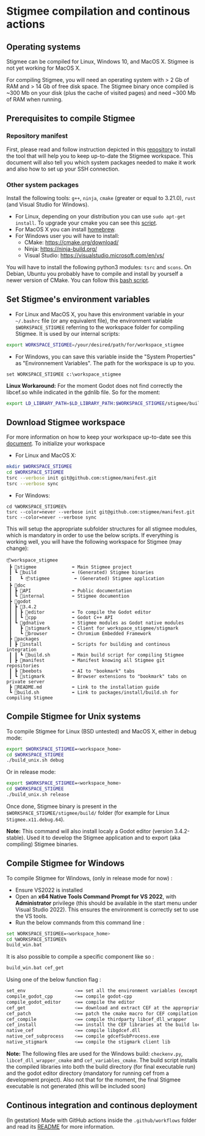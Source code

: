 # Stigmee compilation and continous actions

## Operating systems

Stigmee can be compiled for Linux, Windows 10, and MacOS X. Stigmee is not yet working for MacOS X.

For compiling Stigmee, you will need an operating system with > 2 Gb of RAM and > 14 Gb of free disk space.
The Stigmee binary once compiled is ~300 Mb on your disk (plus the cache of visited pages) and need ~300 Mb
of RAM when running.

## Prerequisites to compile Stigmee

### Repository manifest

First, please read and follow instruction depicted in this [repository](https://github.com/stigmee/manifest)
to install the tool that will help you to keep up-to-date the Stigmee workspace. This document will also tell
you which system packages needed to make it work and also how to set up your SSH connection.

### Other system packages

Install the following tools: `g++`, `ninja`, `cmake` (greater or equal to 3.21.0), `rust` (and Visual Studio for Windows).

- For Linux, depending on your distribution you can use `sudo apt-get install`. To upgrade your cmake you can see this [script](https://github.com/stigmee/doc-internal/blob/master/doc/install_latest_cmake.sh).
- For MacOS X you can install [homebrew](https://brew.sh/index_fr).
- For Windows user you will have to install:
  - CMake: https://cmake.org/download/
  - Ninja: https://ninja-build.org/
  - Visual Studio: https://visualstudio.microsoft.com/en/vs/

You will have to install the following python3 modules: `tsrc` and `scons`.
On Debian, Ubuntu you probably have to compile and install by yourself a newer version of CMake. You can follow this
[bash script](https://github.com/stigmee/doc-internal/blob/master/doc/install_latest_cmake.sh).

## Set Stigmee's environment variables

- For Linux and MacOS X, you have this environment variable in your `~/.bashrc` file
(or any equivalent file), the environment variable `$WORKSPACE_STIGMEE` referring to
the workspace folder for compiling Stigmee. It is used by our internal scripts:

```bash
export WORKSPACE_STIGMEE=/your/desired/path/for/workspace_stigmee
```

- For Windows, you can save this variable inside the "System Properties" as
"Environnement Variables". The path for the workspace is up to you.

```
set WORKSPACE_STIGMEE c:\workspace_stigmee
```

**Linux Workaround:** For the moment Godot does not find correctly the libcef.so while indicated in the
gdnlib file. So for the moment:

```bash
export LD_LIBRARY_PATH=$LD_LIBRARY_PATH:$WORKSPACE_STIGMEE/stigmee/build
```

## Download Stigmee workspace

For more information on how to keep your workspace up-to-date see this [document](https://github.com/stigmee/manifest). To initialize your workspace

- For Linux and MacOS X:

```bash
mkdir $WORKSPACE_STIGMEE
cd $WORKSPACE_STIGMEE
tsrc --verbose init git@github.com:stigmee/manifest.git
tsrc --verbose sync
```

- For Windows:

```
cd %WORKSPACE_STIGMEE%
tsrc --color=never --verbose init git@github.com:stigmee/manifest.git
tsrc --color=never --verbose sync
```

This will setup the appropriate subfolder structures for all stigmee modules, which is mandatory in order to use the below scripts. If everything is working well, you will have the following workspace for
Stigmee (may change):

```
📦workspace_stigmee
 ┣ 📂stigmee             ➡️ Main Stigmee project
 ┃ ┗ 📂build             ➡️ (Generated) Stigmee binaries
 ┃   ┗ 📦stigmee         ➡️ (Generated) Stigmee application
 ┣ 📂doc
 ┃ ┣ 📂API               ➡️ Public documentation
 ┃ ┗ 📂internal          ➡️ Stigmee documention
 ┣ 📂godot
 ┃ ┣ 📂3.4.2
 ┃ ┃ ┣ 📂editor          ➡️ To compile the Godot editor
 ┃ ┃ ┗ 📂cpp             ➡️ Godot C++ API
 ┃ ┗ 📂gdnative          ➡️ Stigmee modules as Godot native modules
 ┃   ┣ 📂stigmark        ➡️ Client for workspace_stigmee/stigmark
 ┃   ┗ 📂browser         ➡️ Chromium Embedded Framework
 ┣ 📂packages
 ┃ ┣ 📂install           ➡️ Scripts for building and continous integration
 ┃ ┃ ┗ 📜build.sh        ➡️ Main build script for compiling Stigmee
 ┃ ┣ 📂manifest          ➡️ Manifest knowing all Stigmee git repositories
 ┃ ┣ 📂beebots           ➡️ AI to "bookmark" tabs
 ┃ ┗ 📂stigmark          ➡️ Browser extensions to "bookmark" tabs on private server
 ┣ 📜README.md           ➡️ Link to the installation guide
 ┗ 📜build.sh            ➡️ Link to packages/install/build.sh for compiling Stigmee
```

## Compile Stigmee for Unix systems

To compile Stigmee for Linux (BSD untested) and MacOS X, either in debug mode:

```bash
export $WORKSPACE_STIGMEE=<workspace_home>
cd $WORKSPACE_STIGMEE
./build_unix.sh debug
```

Or in release mode:

```bash
export $WORKSPACE_STIGMEE=<workspace_home>
cd $WORKSPACE_STIGMEE
./build_unix.sh release
```

Once done, Stigmee binary is present in the `$WORKSPACE_STIGMEE/stigmee/build/` folder (for example for Linux `Stigmee.x11.debug.64`).

**Note:** This command will also install localy a Godot editor (version 3.4.2-stable). Used it to develop the Stigmee
application and to export (aka compiling) Stigmee binaries.

## Compile Stigmee for Windows

To compile Stigmee for Windows, (only in release mode for now) :
- Ensure VS2022 is installed
- Open an **x64 Native Tools Command Prompt for VS 2022**, with **Administrator** privilege (this should be available in the start menu under Visual Studio 2022). This ensures the environment is correctly set to use the VS tools.
- Run the below commands from this command line :

```bash
set WORKSPACE_STIGMEE=<workspace_home>
cd %WORKSPACE_STIGMEE%
build_win.bat
```

It is also possible to compile a specific component like so :

```bash
build_win.bat cef_get
```

Using one of the below function flag :

```bash
set_env                  <== set all the environment variables (except WORKSPACE_STIGMEE)
compile_godot_cpp        <== compile godot-cpp
compile_godot_editor     <== compile the editor
cef_get                  <== download and extract CEF at the appropriate location
cef_patch                <== patch the cmake macro for CEF compilation
cef_compile              <== compile thirdparty libcef_dll_wrapper
cef_install              <== install the CEF libraries at the build location
native_cef               <== compile libgdcef.dll
native_cef_subprocess    <== compile gdcefSubProcess.exe
native_stigmark          <== compile the stigmark client lib
```

**Note:** The following files are used for the Windows build: `checkenv.py`, `libcef_dll_wrapper_cmake` and `cef_variables_cmake`.
The build script installs the compiled libraries into both the build directory (for final executable run) and the godot editor directory (mandatory for running cef from a development project). Also not that for the moment, the final Stigmee executable is not generated (this will be included soon)

## Continous integration and continous deployment

(In gestation) Made with GitHub actions inside the `.github/workflows` folder and read its [README](.github/workflows/README.md) for more
information.
